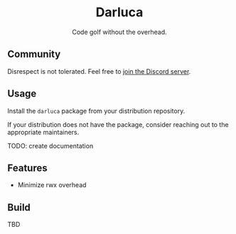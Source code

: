 <div align=center>

  # Darluca

  Code golf without the overhead.
</div>

## Community

Disrespect is not tolerated. Feel free to [join the Discord server](https://discord.com/invite/C6NdvU5bzN).

## Usage

Install the `darluca` package from your distribution repository.

If your distribution does not have the package, consider reaching out to the appropriate maintainers.

TODO: create documentation

## Features

- Minimize rwx overhead

## Build

TBD
